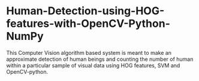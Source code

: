 # Human-Detection-using-HOG-features-with-OpenCV-Python-NumPy
This Computer Vision algorithm based system is meant to make an approximate detection of human beings and counting the number of human within a particular sample of visual data using HOG features, SVM and OpenCV-python.
